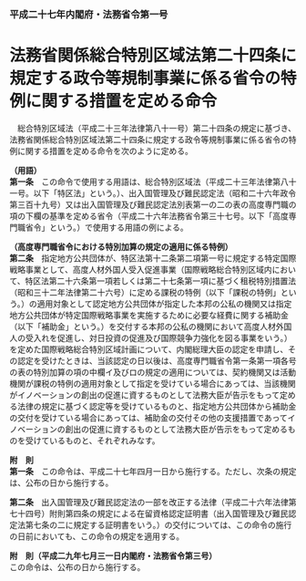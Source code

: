 ### 平成二十七年内閣府・法務省令第一号  
# 法務省関係総合特別区域法第二十四条に規定する政令等規制事業に係る省令の特例に関する措置を定める命令  
　総合特別区域法（平成二十三年法律第八十一号）第二十四条の規定に基づき、法務省関係総合特別区域法第二十四条に規定する政令等規制事業に係る省令の特例に関する措置を定める命令を次のように定める。  
  
**（用語）**  
**第一条**　この命令で使用する用語は、総合特別区域法（平成二十三年法律第八十一号。以下「特区法」という。）、出入国管理及び難民認定法（昭和二十六年政令第三百十九号）又は出入国管理及び難民認定法別表第一の二の表の高度専門職の項の下欄の基準を定める省令（平成二十六年法務省令第三十七号。以下「高度専門職省令」という。）で使用する用語の例による。  
  
**（高度専門職省令における特別加算の規定の適用に係る特例）**  
**第二条**　指定地方公共団体が、特区法第十二条第二項第一号に規定する特定国際戦略事業として、高度人材外国人受入促進事業（国際戦略総合特別区域内において、特区法第二十六条第一項若しくは第二十七条第一項に基づく租税特別措置法（昭和三十二年法律第二十六号）に定める課税の特例（以下「課税の特例」という。）の適用対象として認定地方公共団体が指定した本邦の公私の機関又は指定地方公共団体が特定国際戦略事業を実施するために必要な経費に関する補助金（以下「補助金」という。）を交付する本邦の公私の機関において高度人材外国人の受入れを促進し、対日投資の促進及び国際競争力強化を図る事業をいう。）を定めた国際戦略総合特別区域計画について、内閣総理大臣の認定を申請し、その認定を受けたときは、当該認定の日以後は、高度専門職省令第一条第一項各号の表の特別加算の項の中欄イ及びロの規定の適用については、契約機関又は活動機関が課税の特例の適用対象として指定を受けている場合にあっては、当該機関がイノベーションの創出の促進に資するものとして法務大臣が告示をもって定める法律の規定に基づく認定等を受けているものと、指定地方公共団体から補助金の交付を受けている場合にあっては、補助金の交付その他の支援措置であってイノベーションの創出の促進に資するものとして法務大臣が告示をもって定めるものを受けているものと、それぞれみなす。  
  
**附　則**  
**第一条**　この命令は、平成二十七年四月一日から施行する。ただし、次条の規定は、公布の日から施行する。  
  
**第二条**　出入国管理及び難民認定法の一部を改正する法律（平成二十六年法律第七十四号）附則第四条の規定による在留資格認定証明書（出入国管理及び難民認定法第七条の二に規定する証明書をいう。）の交付については、この命令の施行の日前においても、この命令の規定を適用する。  
  
**附　則（平成二九年七月三一日内閣府・法務省令第三号）**  
この命令は、公布の日から施行する。  
  
